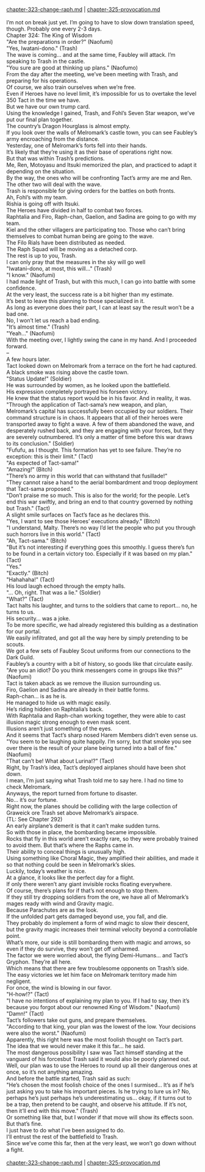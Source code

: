 [chapter-323-change-raph.md](./chapter-323-change-raph.md) | [chapter-325-provocation.md](./chapter-325-provocation.md) <br/>
<br/>
I’m not on break just yet. I’m going to have to slow down translation speed, though. Probably one every 2-3 days.<br/>
Chapter 324: The King of Wisdom<br/>
"Are the preparations in order?" (Naofumi)<br/>
"Yes, Iwatani-dono." (Trash)<br/>
The wave is coming… and at the same time, Faubley will attack. I’m speaking to Trash in the castle.<br/>
"You sure are good at thinking up plans." (Naofumo)<br/>
From the day after the meeting, we’ve been meeting with Trash, and preparing for his operations.<br/>
Of course, we also train ourselves when we’re free.<br/>
Even if Heroes have no level limit, it’s impossible for us to overtake the level 350 Tact in the time we have.<br/>
But we have our own trump card.<br/>
Using the knowledge I gained, Trash, and Fohl’s Seven Star weapon, we’ve put our final plan together.<br/>
The country’s Dragon Hourglass is almost empty.<br/>
If you look over the walls of Melromark’s castle town, you can see Faubley’s army encroaching from the distance.<br/>
Yesterday, one of Melromark’s forts fell into their hands.<br/>
It’s likely that they’re using it as their base of operations right now.<br/>
But that was within Trash’s predictions.<br/>
Me, Ren, Motoyasu and Itsuki memorized the plan, and practiced to adapt it depending on the situation.<br/>
By the way, the ones who will be confronting Tact’s army are me and Ren. The other two will deal with the wave.<br/>
Trash is responsible for giving orders for the battles on both fronts.<br/>
Ah, Fohl’s with my team.<br/>
Rishia is going off with Itsuki.<br/>
The Heroes have divided in half to combat two forces.<br/>
Raphtalia and Firo, Raph-chan, Gaelion, and Sadina are going to go with my team.<br/>
Kiel and the other villagers are participating too. Those who can’t bring themselves to combat human being are going to the wave.<br/>
The Filo Rials have been distributed as needed.<br/>
The Raph Squad will be moving as a detached corp.<br/>
The rest is up to you, Trash.<br/>
I can only pray that the measures in the sky will go well<br/>
"Iwatani-dono, at most, this will…" (Trash)<br/>
"I know." (Naofumi)<br/>
I had made light of Trash, but with this much, I can go into battle with some confidence.<br/>
At the very least, the success rate is a bit higher than my estimate.<br/>
It’s best to leave this planning to those specialized in it.<br/>
As long as everyone does their part, I can at least say the result won’t be a bad one.<br/>
No, I won’t let us reach a bad ending.<br/>
"It’s almost time." (Trash)<br/>
"Yeah…" (Naofumi)<br/>
With the meeting over, I lightly swing the cane in my hand. And I proceeded forward.<br/>
–<br/>
A few hours later.<br/>
Tact looked down on Melromark from a terrace on the fort he had captured.<br/>
A black smoke was rising above the castle town.<br/>
"Status Update!" (Soldier)<br/>
He was surrounded by women, as he looked upon the battlefield.<br/>
His expression completely portrayed his forseen victory.<br/>
He knew that the status report would be in his favor. And in reality, it was.<br/>
"Through the application of Tact-sama’s new weapon, and plan, Melromark’s capital has successfully been occupied by our soldiers. Their command structure is in chaos. It appears that all of their heroes were transported away to fight a wave. A few of them abandoned the wave, and desperately rushed back, and they are engaging with your forces, but they are severely outnumbered. It’s only a matter of time before this war draws to its conclusion." (Soldier)<br/>
"Fufufu, as I thought. This formation has yet to see failure. They’re no exception: this is their limit." (Tact)<br/>
"As expected of Tact-sama!"<br/>
"Amazing!" (Bitch)<br/>
"There’s no army in this world that can withstand that fusillade!"<br/>
"They cannot raise a hand to the aerial bombardment and troop deployment that Tact-sama proposed."<br/>
"Don’t praise me so much. This is also for the world; for the people. Let’s end this war swiftly, and bring an end to that country governed by nothing but Trash." (Tact)<br/>
A slight smile surfaces on Tact’s face as he declares this.<br/>
"Yes, I want to see those Heroes’ executions already." (Bitch)<br/>
"I understand, Malty. There’s no way I’d let the people who put you through such horrors live in this world." (Tact)<br/>
"Ah, Tact-sama." (Bitch)<br/>
"But it’s not interesting if everything goes this smoothly. I guess there’s fun to be found in a certain victory too. Especially if it was based on my plan." (Tact)<br/>
"Yes."<br/>
"Exactly." (Bitch)<br/>
"Hahahaha!" (Tact)<br/>
His loud laugh echoed through the empty halls.<br/>
"… Oh, right. That was a lie." (Soldier)<br/>
"What?" (Tact)<br/>
Tact halts his laughter, and turns to the soldiers that came to report… no, he turns to us.<br/>
His security… was a joke.<br/>
To be more specific, we had already registered this building as a destination for our portal.<br/>
We easily infiltrated, and got all the way here by simply pretending to be scouts.<br/>
We got a few sets of Faubley Scout uniforms from our connections to the Dark Guild.<br/>
Faubley’s a country with a bit of history, so goods like that circulate easily.<br/>
"Are you an idiot? Do you think messengers come in groups like this?" (Naofumi)<br/>
Tact is taken aback as we remove the illusion surrounding us.<br/>
Firo, Gaelion and Sadina are already in their battle forms.<br/>
Raph-chan… is as he is.<br/>
He managed to hide us with magic easily.<br/>
He’s riding hidden on Raphtalia’s back.<br/>
With Raphtalia and Raph-chan working together, they were able to cast illusion magic strong enough to even mask scent.<br/>
Illusions aren’t just something of the eyes.<br/>
And it seems that Tact’s sharp nosed Harem Members didn’t even sense us.<br/>
"You seem to be laughing quite happily. I’m sorry, but that smoke you see over there is the result of your plane being turned into a ball of fire." (Naofumi)<br/>
"That can’t be! What about Lurina!?" (Tact)<br/>
Right, by Trash’s idea, Tact’s deployed airplanes should have been shot down.<br/>
I mean, I’m just saying what Trash told me to say here. I had no time to check Melromark.<br/>
Anyways, the report turned from fortune to disaster.<br/>
No… it’s our fortune.<br/>
Right now, the planes should be colliding with the large collection of Graweick ore Trash set above Melromark’s airspace.<br/>
(TL: See Chapter 292)<br/>
An early airplane’s demerit is that it can’t make sudden turns.<br/>
So with those in place, the bombarding became impossible.<br/>
Rocks that fly in this world aren’t exactly rare, so they were probably trained to avoid them. But that’s where the Raphs came in.<br/>
Their ability to conceal things is unusually high.<br/>
Using something like Choral Magic, they amplified their abilities, and made it so that nothing could be seen in Melromark’s skies.<br/>
Luckily, today’s weather is nice.<br/>
At a glance, it looks like the perfect day for a flight.<br/>
If only there weren’t any giant invisible rocks floating everywhere.<br/>
Of course, there’s plans for if that’s not enough to stop them.<br/>
If they still try dropping soldiers from the ore, we have all of Melromark’s mages ready with wind and Gravity magic.<br/>
Because Parachutes are as the look.<br/>
If the unfolded part gets damaged beyond use, you fall, and die.<br/>
They probably do implement a form of wind magic to slow their descent, but the gravity magic increases their terminal velocity beyond a controllable point.<br/>
What’s more, our side is still bombarding them with magic and arrows, so even if they do survive, they won’t get off unharmed.<br/>
The factor we were worried about, the flying Demi-Humans… and Tact’s Gryphon. They’re all here.<br/>
Which means that there are few troublesome opponents on Trash’s side.<br/>
The easy victories we let him face on Melromark territory made him negligent.<br/>
For once, the wind is blowing in our favor.<br/>
"H-how!?" (Tact)<br/>
"I have no intentions of explaining my plan to you. If I had to say, then it’s because you forgot about our renowned King of Wisdom." (Naofumi)<br/>
"Damn!" (Tact)<br/>
Tact’s followers take out guns, and prepare themselves.<br/>
"According to that king, your plan was the lowest of the low. Your decisions were also the worst." (Naofumi)<br/>
Apparently, this right here was the most foolish thought on Tact’s part.<br/>
The idea that we would never make it this far… he said.<br/>
The most dangerous possibility I saw was Tact himself standing at the vanguard of his forcesbut Trash said it would also be poorly planned out.<br/>
Well, our plan was to use the Heroes to round up all their dangerous ones at once, so it’s not anything amazing.<br/>
And before the battle started, Trash said as such:<br/>
"He’s chosen the most foolish choice of the ones I surmised… It’s as if he’s just asking you to take his important pieces. Is he trying to lure us in? No, perhaps he’s just perhaps he’s underestimating us… okay, if it turns out to be a trap, then pretend to be caught, and observe his attitude. If it’s not, then it’ll end with this move." (Trash)<br/>
Or something like that, but I wonder if that move will show its effects soon.<br/>
But that’s fine.<br/>
I just have to do what I’ve been assigned to do.<br/>
I’ll entrust the rest of the battlefield to Trash.<br/>
Since we’ve come this far, then at the very least, we won’t go down without a fight.<br/>
<br/>
[chapter-323-change-raph.md](./chapter-323-change-raph.md) | [chapter-325-provocation.md](./chapter-325-provocation.md) <br/>
